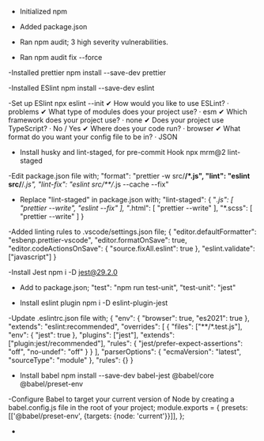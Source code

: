 - Initialized npm

- Added package.json

- Ran npm audit;
  3 high severity vulnerabilities.

- Ran npm audit fix --force

-Installed prettier
npm install --save-dev prettier

-Installed ESlint
npm install --save-dev eslint

-Set up ESlint
npx eslint --init
✔ How would you like to use ESLint? · problems
✔ What type of modules does your project use? · esm
✔ Which framework does your project use? · none
✔ Does your project use TypeScript? · No / Yes
✔ Where does your code run? · browser
✔ What format do you want your config file to be in? · JSON

- Install husky and lint-staged, for pre-commit Hook
  npx mrm@2 lint-staged

-Edit package.json file with;
"format": "prettier -w src/**/\*.js",
"lint": "eslint src/**/_.js",
"lint-fix": "eslint src/\*\*/_.js --cache --fix"

- Replace "lint-staged" in package.json with;
  "lint-staged": {
  "_.js": [
  "prettier --write",
  "eslint --fix"
  ],
  "_.html": [
  "prettier --write"
  ],
  "\*.scss": [
  "prettier --write"
  ]
  }

-Added linting rules to .vscode/settings.json file;
{
"editor.defaultFormatter": "esbenp.prettier-vscode",
"editor.formatOnSave": true,
"editor.codeActionsOnSave": {
"source.fixAll.eslint": true
},
"eslint.validate": ["javascript"]
}

-Install Jest
npm i -D jest@29.2.0

- Add to package.json;
  "test": "npm run test-unit",
  "test-unit": "jest"

- Install eslint plugin
  npm i -D eslint-plugin-jest

-Update .eslintrc.json file with;
{
"env": {
"browser": true,
"es2021": true
},
"extends": "eslint:recommended",
"overrides": [
{
"files": ["**/*.test.js"],
"env": { "jest": true },
"plugins": ["jest"],
"extends": ["plugin:jest/recommended"],
"rules": { "jest/prefer-expect-assertions": "off", "no-undef": "off" }
}
],
"parserOptions": {
"ecmaVersion": "latest",
"sourceType": "module"
},
"rules": {}
}

- Install babel
  npm install --save-dev babel-jest @babel/core @babel/preset-env

-Configure Babel to target your current version of Node by creating a babel.config.js file in the root of your project;
module.exports = {
presets: [['@babel/preset-env', {targets: {node: 'current'}}]],
};

-
